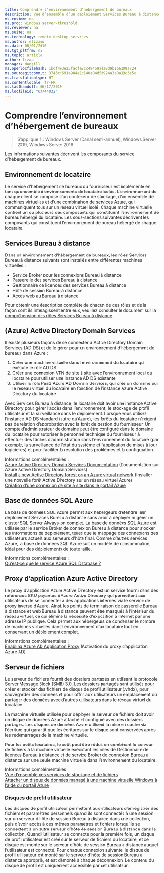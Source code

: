 ```yaml
---
title: Comprendre l’environnement d’hébergement de bureaux
description: Vue d’ensemble d’un déploiement Services Bureau à distance à l’aide d’Azure IaaS.
ms.custom: na
ms.prod: windows-server-threshold
ms.reviewer: na
ms.suite: na
ms.technology: remote-desktop-services
ms.author: elizapo
ms.date: 08/01/2016
ms.tgt_pltfrm: na
ms.topic: article
author: lizap
manager: dongill
ms.openlocfilehash: 1bdf4e3e25facfa8cc49459ada8d9b1b6309a724
ms.sourcegitcommit: 3743cf691a984e1d140a04d50924a3a0a19c3e5c
ms.translationtype: HT
ms.contentlocale: fr-FR
ms.lasthandoff: 06/17/2019
ms.locfileid: "63744032"
---
```

# <a name="understanding-the-desktop-hosting-environment"></a>Comprendre l’environnement d’hébergement de bureaux

>S’applique à : Windows Server (Canal semi-annuel), Windows Server 2019, Windows Server 2016

Les informations suivantes décrivent les composants du service d’hébergement de bureaux.  
  
## <a name="tenant-environment"></a>Environnement de locataire  
Le service d’hébergement de bureaux du fournisseur est implémenté en tant qu’ensemble d’environnements de locataire isolés. L’environnement de chaque client se compose d’un conteneur de stockage, d’un ensemble de machines virtuelles et d’une combinaison de services Azure, qui communiquent tous sur un réseau virtuel isolé. Chaque machine virtuelle contient un ou plusieurs des composants qui constituent l’environnement de bureau hébergé du locataire. Les sous-sections suivantes décrivent les composants qui constituent l’environnement de bureau hébergé de chaque locataire.

## <a name="remote-desktop-services"></a>Services Bureau à distance
Dans un environnement d’hébergement de bureaux, les rôles Services Bureau à distance suivants sont installés entre différentes machines virtuelles :

  - Service Broker pour les connexions Bureau à distance
  - Passerelle des services Bureau à distance
  - Gestionnaire de licences des services Bureau à distance
  - Hôte de session Bureau à distance
  - Accès web au Bureau à distance

Pour obtenir une description complète de chacun de ces rôles et de la façon dont ils interagissent entre eux, veuillez consulter le document sur la [compréhension des rôles Services Bureau à distance](Understanding-RDS-roles.md).
  
##  <a name="azure-active-directory-domain-services"></a>(Azure) Active Directory Domain Services  
Il existe plusieurs façons de se connecter à Active Directory Domain Services (AD DS) et de le gérer pour un environnement d’hébergement de bureaux dans Azure :

1. Créer une machine virtuelle dans l’environnement du locataire qui exécute le rôle AD DS
2. Créer une connexion VPN de site à site avec l’environnement local du locataire pour utiliser une instance AD DS existante
3. Utiliser le rôle PaaS Azure AD Domain Services, qui crée un domaine sur le réseau virtuel du locataire en fonction de l’instance Azure Active Directory du locataire

Avec Services Bureau à distance, le locataire doit avoir une instance Active Directory pour gérer l’accès dans l’environnement, le stockage de profil utilisateur et la surveillance dans le déploiement. Lorsque vous utilisez l’instance AD DS standard (autre qu’Azure), les forêts du locataire n’exigent pas de relation d’approbation avec la forêt de gestion du fournisseur. Un compte d’administrateur de domaine peut être configuré dans le domaine du locataire pour autoriser le personnel technique du fournisseur à effectuer des tâches d’administration dans l’environnement du locataire (par exemple, la surveillance de l’état du système et l’application de mises à jour logicielles) et pour faciliter la résolution des problèmes et la configuration.  
    
Informations complémentaires :  
[Azure Active Directory Domain Services Documentation](https://azure.microsoft.com/documentation/services/active-directory-ds/) (Documentation sur Azure Active Directory Domain Services)  
[Install a new Active Directory forest on an Azure virtual network](https://azure.microsoft.com/documentation/articles/active-directory-new-forest-virtual-machine/) (Installer une nouvelle forêt Active Directory sur un réseau virtuel Azure)  
[Création d’une connexion de site à site dans le portail Azure](https://azure.microsoft.com/documentation/articles/vpn-gateway-howto-site-to-site-resource-manager-portal/)  
  
## <a name="azure-sql-database"></a>Base de données SQL Azure  
La base de données SQL Azure permet aux hébergeurs d’étendre leur déploiement Services Bureau à distance sans avoir à déployer ni gérer un cluster SQL Server Always-on complet. La base de données SQL Azure est utilisée par le service Broker de connexion Bureau à distance pour stocker les informations de déploiement, telles que le mappage des connexions des utilisateurs actuels aux serveurs d’hôte final. Comme d’autres services Azure, la base de données SQL Azure suit un modèle de consommation, idéal pour des déploiements de toute taille.   
  
Informations complémentaires :  
[Qu’est-ce que le service Azure SQL Database ?](https://azure.microsoft.com/documentation/articles/sql-database-technical-overview/)  
  
## <a name="azure-active-directory-application-proxy"></a>Proxy d’application Azure Active Directory  
Le proxy d’application Azure Active Directory est un service fourni dans des références SKU payantes d’Azure Active Directory qui permettent aux utilisateurs de se connecter à des applications internes via le service de proxy inverse d’Azure. Ainsi, les points de terminaison de passerelle Bureau à distance et web Bureau à distance peuvent être masqués à l’intérieur du réseau virtuel, ce qui élimine la nécessité d’exposition à Internet par une adresse IP publique. Cela permet aux hébergeurs de condenser le nombre de machines virtuelles dans l’environnement d’un locataire tout en conservant un déploiement complet.
  
Informations complémentaires :  
[Enabling Azure AD Application Proxy](https://azure.microsoft.com/documentation/articles/active-directory-application-proxy-enable/) (Activation du proxy d’application Azure AD)  
    
## <a name="file-server"></a>Serveur de fichiers  
Le serveur de fichiers fournit des dossiers partagés en utilisant le protocole Server Message Block (SMB) 3.0. Les dossiers partagés sont utilisés pour créer et stocker des fichiers de disque de profil utilisateur (.vhdx), pour sauvegarder des données et pour offrir aux utilisateurs un emplacement où partager des données avec d’autres utilisateurs dans le réseau virtuel du locataire.
  
La machine virtuelle utilisée pour déployer le serveur de fichiers doit avoir un disque de données Azure attaché et configuré avec des dossiers partagés. Les disques de données Azure utilisent la mise en cache via l’écriture qui garantit que les écritures sur le disque sont conservées après les redémarrages de la machine virtuelle.  
  
Pour les petits locataires, le coût peut être réduit en combinant le serveur de fichiers à la machine virtuelle exécutant les rôles de Gestionnaire de licences Bureau à distance et de service Broker de connexion Bureau à distance sur une seule machine virtuelle dans l’environnement du locataire.  
  
Informations complémentaires  
[Vue d’ensemble des services de stockage et de fichiers](https://technet.microsoft.com/library/hh831487.aspx)  
[Attacher un disque de données managé à une machine virtuelle Windows à l’aide du portail Azure](http://www.windowsazure.com/manage/windows/how-to-guides/attach-a-disk/)  
  
### <a name="user-profile-disks"></a>Disques de profil utilisateur  
Les disques de profil utilisateur permettent aux utilisateurs d’enregistrer des fichiers et paramètres personnels quand ils sont connectés à une session sur un serveur d’hôte de session Bureau à distance dans une collection, puis d’avoir accès à ces mêmes paramètres et fichiers lorsqu’ils se connectent à un autre serveur d’hôte de session Bureau à distance dans la collection. Quand l’utilisateur se connecte pour la première fois, un disque de profil utilisateur est créé sur le serveur de fichiers du locataire, et ce disque est monté sur le serveur d’hôte de session Bureau à distance auquel l’utilisateur est connecté. Pour chaque connexion suivante, le disque de profil utilisateur est monté sur le serveur d’hôte de session Bureau à distance approprié, et est démonté à chaque déconnexion. Le contenu du disque de profil est uniquement accessible par cet utilisateur.  
  


